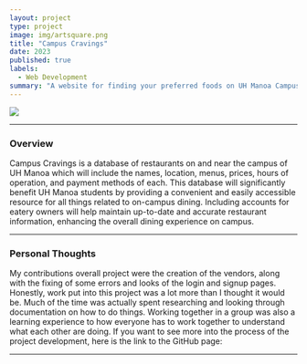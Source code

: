 ```yaml
---
layout: project
type: project
image: img/artsquare.png
title: "Campus Cravings"
date: 2023
published: true
labels:
  - Web Development
summary: "A website for finding your preferred foods on UH Manoa Campus"
---
```


<img class="img-fluid" src="../img/yugiohblock.png">

<hr>
<h3>Overview</h3>
Campus Cravings is a database of restaurants on and near the campus of UH Manoa which will include the names, location, menus, prices, hours of operation, and payment methods of each. This database will significantly benefit UH Manoa students by providing a convenient and easily accessible resource for all things related to on-campus dining. Including accounts for eatery owners will help maintain up-to-date and accurate restaurant information, enhancing the overall dining experience on campus.
<hr>
<h3>Personal Thoughts</h3>
My contributions overall project were the creation of the vendors, along with the fixing of some errors and looks of the login and signup pages. Honestly, work put into this project was a lot more than I thought it would be. Much of the time was actually spent researching and looking through documentation on how to do things. Working together in a group was also a learning experience to how everyone has to work together to understand what each other are doing.
If you want to see more into the process of the project development, here is the link to the GitHub page:
<hr>
